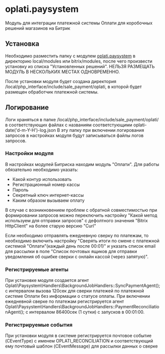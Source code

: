 # oplati.paysystem
Модуль для интеграции платежной системы Оплати для коробочных решений магазинов на Битрик

## Установка
Необходимо разместить папку с модулем [oplati.paysystem](oplati.paysystem) в директорию local/modules или bitrix/modules, после чего произвести установку из списка "Установленных решений".
НЕЛЬЗЯ РАЗМЕЩАТЬ МОДУЛЬ В НЕСКОЛЬКИХ МЕСТАХ ОДНОВРЕМЕННО.

После установки модуля будет создана директория /local/php_interface/include/sale_payment/oplati, в которой будет размещен обработчик платежной системы.

## Логирование
Логи храняться в папке /local/php_interface/include/sale_payment/oplati/ в соответствующих файлах с названиям соответстующими  oplati-date('d-m-Y-H')-log.json
В эту папку при включении логирования запросов в настройках модуля будут записываться файлы логов запросов.

### Настройки модуля
В настройках модулей Битриска находим модуль "Оплати". Для работы обязательно необходимо указать:
- Какой контур использовать
- Регистрационный номер кассы
- Пароль
- Cекретный ключ интернет-кассы
- Каким образом вызываем оплату

В случае с возникновением проблем с обратной совместимостью при формировании запросов можно переключить настройку "Какой метод используем для отправки запросов" c дефолтного значения "Вitrix HttpClient" на более старую версию "Curl"

Если необходимо отправлять ежедневную сверку по платежам, то необходимо включить настройку "Cверять итоги по смене с платежной системой "Оплати"(каждый день после 00:01)" и указать список email для рассылки в поле "Список почтовых ящиков для отправки уведомления об ошибке сверки с онлайн кассой (через запятую)".

### Регистрируемые агенты
При установке модуля создается агент Oplati\Paysystem\Handlers\BackgroundJobHandlers::SyncPaymentAgent(); c интервалом вызова 120сек для сверки платежей по платежной системе Оплати без информации о статусе оплаты.
При включении ежедневной сверке по платежам регистрируется агент Oplati\Paysystem\Handlers\BackgroundJobHandlers::PaymentReconciliationAgent();	c интервалом 86400сек (1 сутки) c запусков в 00:01:00.

### Регистрируемые события
При установки модуля в системе регистрируется почтовое событие (CEventType) с именем OPLATI_RECONCILIATION и соответствующий ему почтовый шаблон (CEventMessage) для рассылки данных о сверке 